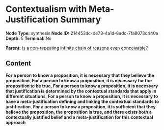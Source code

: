 # Contextualism with Meta-Justification Summary

**Node Type:** synthesis
**Node ID:** 214453dc-de73-4a1d-8adc-7fa8073c440a
**Depth:** 5
**Terminal:** No

**Parent:** [Is a non-repeating infinite chain of reasons even conceivable?](is-a-non-repeating-infinite-chain-of-reasons-even-conceivable-antithesis-895a0c83-487b-45d2-8281-a1b3ae4ef4fe.md)

## Content

**For a person to know a proposition, it is necessary that they believe the proposition**, **For a person to know a proposition, it is necessary for the proposition to be true**, **For a person to know a proposition, it is necessary that justification is determined by the contextual standards that apply in different situations**, **For a person to know a proposition, it is necessary to have a meta-justification defining and linking the contextual standards to justification**, **For a person to know a proposition, it is sufficient that they believe the proposition, the proposition is true, and there exists both a contextually justified belief and a meta-justification for this contextual approach**

